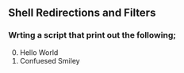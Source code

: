 ## Shell Redirections and Filters

### Wrting a script that print out the following;

0. Hello World
1. Confuesed Smiley
